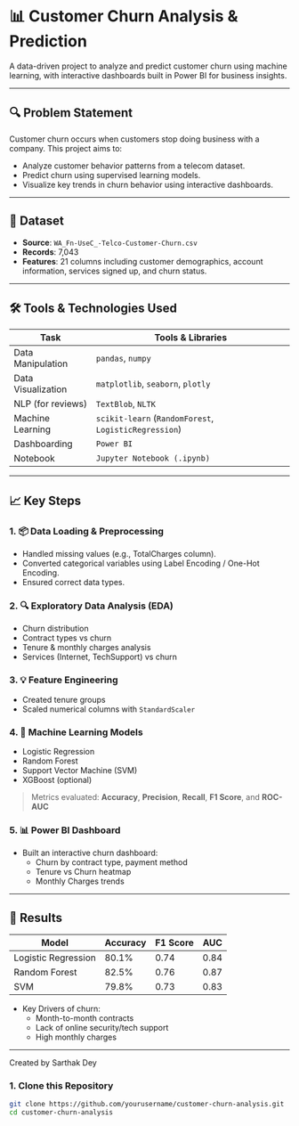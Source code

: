 # 📊 Customer Churn Analysis & Prediction

A data-driven project to analyze and predict customer churn using machine learning, with interactive dashboards built in Power BI for business insights.

---

## 🔍 Problem Statement

Customer churn occurs when customers stop doing business with a company. This project aims to:
- Analyze customer behavior patterns from a telecom dataset.
- Predict churn using supervised learning models.
- Visualize key trends in churn behavior using interactive dashboards.

---

## 📁 Dataset

- **Source**: `WA_Fn-UseC_-Telco-Customer-Churn.csv`
- **Records**: 7,043
- **Features**: 21 columns including customer demographics, account information, services signed up, and churn status.

---

## 🛠 Tools & Technologies Used

| Task                  | Tools & Libraries                         |
|-----------------------|-------------------------------------------|
| Data Manipulation     | `pandas`, `numpy`                         |
| Data Visualization    | `matplotlib`, `seaborn`, `plotly`         |
| NLP (for reviews)     | `TextBlob`, `NLTK`                        |
| Machine Learning      | `scikit-learn` (`RandomForest`, `LogisticRegression`) |
| Dashboarding          | `Power BI`                                |
| Notebook              | `Jupyter Notebook (.ipynb)`               |

---

## 📈 Key Steps

### 1. 📦 Data Loading & Preprocessing
- Handled missing values (e.g., TotalCharges column).
- Converted categorical variables using Label Encoding / One-Hot Encoding.
- Ensured correct data types.

### 2. 🔍 Exploratory Data Analysis (EDA)
- Churn distribution
- Contract types vs churn
- Tenure & monthly charges analysis
- Services (Internet, TechSupport) vs churn

### 3. 💡 Feature Engineering
- Created tenure groups
- Scaled numerical columns with `StandardScaler`

### 4. 🧠 Machine Learning Models
- Logistic Regression
- Random Forest
- Support Vector Machine (SVM)
- XGBoost (optional)

> Metrics evaluated: **Accuracy**, **Precision**, **Recall**, **F1 Score**, and **ROC-AUC**

### 5. 📊 Power BI Dashboard
- Built an interactive churn dashboard:
  - Churn by contract type, payment method
  - Tenure vs Churn heatmap
  - Monthly Charges trends

---

## 📌 Results

| Model              | Accuracy | F1 Score | AUC  |
|-------------------|----------|----------|------|
| Logistic Regression | 80.1%   | 0.74     | 0.84 |
| Random Forest       | 82.5%   | 0.76     | 0.87 |
| SVM                 | 79.8%   | 0.73     | 0.83 |

- Key Drivers of churn:
  - Month-to-month contracts
  - Lack of online security/tech support
  - High monthly charges

---

Created by Sarthak Dey

### 1. Clone this Repository
```bash
git clone https://github.com/yourusername/customer-churn-analysis.git
cd customer-churn-analysis
